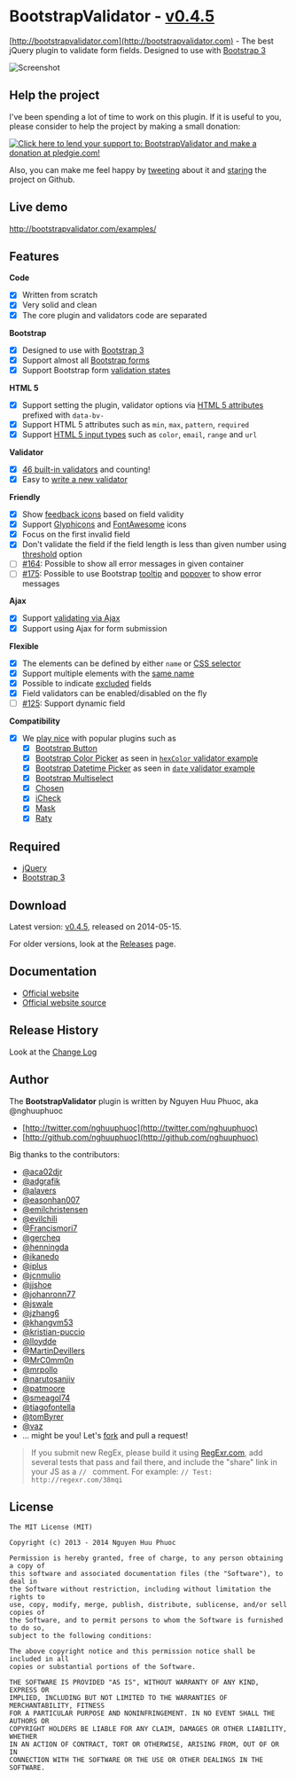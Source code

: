 # BootstrapValidator - [v0.4.5](https://github.com/nghuuphuoc/bootstrapvalidator/releases/download/v0.4.5/bootstrapvalidator-dist-0.4.5.zip)

[http://bootstrapvalidator.com](http://bootstrapvalidator.com) - The best jQuery plugin to validate form fields. Designed to use with [Bootstrap 3](http://getbootstrap.com)

![Screenshot](screenshots/screenshot.png)

## Help the project

I've been spending a lot of time to work on this plugin. If it is useful to you, please consider to help the project by making a small donation:

<a href="https://pledgie.com/campaigns/24885"><img alt="Click here to lend your support to: BootstrapValidator and make a donation at pledgie.com!" src="https://pledgie.com/campaigns/24885.png?skin_name=chrome" border="0" /></a>

Also, you can make me feel happy by [tweeting](https://twitter.com/intent/tweet?hashtags=javascript,jquery,twbootstrap&original_referer=http://github.com/nghuuphuoc/bootstrapvalidator&text=BootstrapValidator%20is%20the%20best%20jQuery%20plugin%20to%20validate%20form%20fields&url=http://bootstrapvalidator.com) about it and [staring](https://github.com/nghuuphuoc/bootstrapvalidator/stargazers) the project on Github.

## Live demo

http://bootstrapvalidator.com/examples/

## Features

__Code__
- [x] Written from scratch
- [x] Very solid and clean
- [x] The core plugin and validators code are separated

__Bootstrap__
- [x] Designed to use with [Bootstrap 3](http://getbootstrap.com)
- [x] Support almost all [Bootstrap forms](http://getbootstrap.com/css/#forms)
- [x] Support Bootstrap form [validation states](http://getbootstrap.com/css/#forms-control-validation)

__HTML 5__
- [x] Support setting the plugin, validator options via [HTML 5 attributes](http://bootstrapvalidator.com/examples#attribute) prefixed with ```data-bv-```
- [x] Support HTML 5 attributes such as ```min```, ```max```, ```pattern```, ```required```
- [x] Support [HTML 5 input types](http://bootstrapvalidator.com/examples#html5) such as ```color```, ```email```, ```range``` and ```url```

__Validator__
- [x] [46 built-in validators](http://bootstrapvalidator.com/validators/) and counting!
- [x] Easy to [write a new validator](http://bootstrapvalidator.com/developing/)
 
__Friendly__
- [x] Show [feedback icons](http://bootstrapvalidator.com/settings/#feedback-icons) based on field validity
- [x] Support [Glyphicons](http://getbootstrap.com/components/#glyphicons) and [FontAwesome](http://fontawesome.io/icons) icons
- [x] Focus on the first invalid field
- [x] Don't validate the field if the field length is less than given number using [threshold](http://bootstrapvalidator.com/settings/#threshold) option
- [ ] [#164](https://github.com/nghuuphuoc/bootstrapvalidator/issues/164): Possible to show all error messages in given container
- [ ] [#175](https://github.com/nghuuphuoc/bootstrapvalidator/issues/175): Possible to use Bootstrap [tooltip](http://getbootstrap.com/javascript/#tooltips) and [popover](http://getbootstrap.com/javascript/#popovers) to show error messages
 
__Ajax__
- [x] Support [validating via Ajax](http://bootstrapvalidator.com/validators/remote/)
- [x] Support using Ajax for form submission
 
__Flexible__
- [x] The elements can be defined by either ```name``` or [CSS selector](http://bootstrapvalidator.com/settings/#selector-example)
- [x] Support multiple elements with the [same name](http://bootstrapvalidator.com/examples/#fields-with-same-name)
- [x] Possible to indicate [excluded](http://bootstrapvalidator.com/settings/#excluded) fields
- [x] Field validators can be enabled/disabled on the fly
- [ ] [#125](https://github.com/nghuuphuoc/bootstrapvalidator/issues/125): Support dynamic field
 
__Compatibility__
- [x] We [play nice](http://bootstrapvalidator.com/examples/#compatibility) with popular plugins such as
    - [x] [Bootstrap Button](http://getbootstrap.com/javascript/#buttons)
    - [x] [Bootstrap Color Picker](http://mjolnic.github.io/bootstrap-colorpicker/) as seen in [```hexColor``` validator example](http://bootstrapvalidator.com/validators/hexColor/#color-picker-example)
    - [x] [Bootstrap Datetime Picker](http://eonasdan.github.io/bootstrap-datetimepicker/) as seen in [```date``` validator example](http://bootstrapvalidator.com/validators/date/#date-picker-example)
    - [x] [Bootstrap Multiselect](http://davidstutz.github.io/bootstrap-multiselect/)
    - [x] [Chosen](http://harvesthq.github.io/chosen/)
    - [x] [iCheck](http://fronteed.com/iCheck/)
    - [x] [Mask](http://igorescobar.github.io/jQuery-Mask-Plugin/)
    - [x] [Raty](http://wbotelhos.com/raty)

## Required

* [jQuery](http://jquery.com/)
* [Bootstrap 3](http://getbootstrap.com/)
 
## Download

Latest version: [v0.4.5](https://github.com/nghuuphuoc/bootstrapvalidator/releases/download/v0.4.5/bootstrapvalidator-dist-0.4.5.zip), released on 2014-05-15.

For older versions, look at the [Releases](https://github.com/nghuuphuoc/bootstrapvalidator/releases) page.

## Documentation

* [Official website](http://bootstrapvalidator.com)
* [Official website source](https://github.com/nghuuphuoc/bootstrapvalidator/tree/gh-pages)

## Release History

Look at the [Change Log](CHANGELOG.md)

## Author

The __BootstrapValidator__ plugin is written by Nguyen Huu Phuoc, aka @nghuuphuoc

* [http://twitter.com/nghuuphuoc](http://twitter.com/nghuuphuoc)
* [http://github.com/nghuuphuoc](http://github.com/nghuuphuoc)

Big thanks to the contributors:

* [@aca02djr](https://github.com/aca02djr)
* [@adgrafik](https://github.com/adgrafik)
* [@alavers](https://github.com/alavers)
* [@easonhan007](https://github.com/easonhan007)
* [@emilchristensen](https://github.com/emilchristensen)
* [@evilchili](https://github.com/evilchili)
* [@Francismori7](https://github.com/Francismori7)
* [@gercheq](https://github.com/gercheq)
* [@henningda](https://github.com/henningda)
* [@ikanedo](https://github.com/ikanedo)
* [@iplus](https://github.com/iplus)
* [@jcnmulio](https://github.com/jcnmulio)
* [@jjshoe](https://github.com/jjshoe)
* [@johanronn77](https://github.com/johanronn77)
* [@jswale](https://github.com/jswale)
* [@jzhang6](https://github.com/jzhang6)
* [@khangvm53](https://github.com/khangvm53)
* [@kristian-puccio](https://github.com/kristian-puccio)
* [@lloydde](https://github.com/lloydde)
* [@MartinDevillers](https://github.com/MartinDevillers)
* [@MrC0mm0n](https://github.com/MrC0mm0n)
* [@mrpollo](https://github.com/mrpollo)
* [@narutosanjiv](https://github.com/narutosanjiv)
* [@patmoore](https://github.com/patmoore)
* [@smeagol74](https://github.com/smeagol74)
* [@tiagofontella](https://github.com/tiagofontella)
* [@tomByrer](https://github.com/tomByrer)
* [@vaz](https://github.com/vaz)
* ... might be you! Let's [fork](https://github.com/nghuuphuoc/bootstrapvalidator/fork) and pull a request!

> If you submit new RegEx, please build it using [RegExr.com](http://regexr.com/), add several tests that pass and fail there,
> and include the "share" link in your JS as a ```// ``` comment.
> For example: ```// Test: http://regexr.com/38mqi```

## License

```
The MIT License (MIT)

Copyright (c) 2013 - 2014 Nguyen Huu Phuoc

Permission is hereby granted, free of charge, to any person obtaining a copy of
this software and associated documentation files (the "Software"), to deal in
the Software without restriction, including without limitation the rights to
use, copy, modify, merge, publish, distribute, sublicense, and/or sell copies of
the Software, and to permit persons to whom the Software is furnished to do so,
subject to the following conditions:

The above copyright notice and this permission notice shall be included in all
copies or substantial portions of the Software.

THE SOFTWARE IS PROVIDED "AS IS", WITHOUT WARRANTY OF ANY KIND, EXPRESS OR
IMPLIED, INCLUDING BUT NOT LIMITED TO THE WARRANTIES OF MERCHANTABILITY, FITNESS
FOR A PARTICULAR PURPOSE AND NONINFRINGEMENT. IN NO EVENT SHALL THE AUTHORS OR
COPYRIGHT HOLDERS BE LIABLE FOR ANY CLAIM, DAMAGES OR OTHER LIABILITY, WHETHER
IN AN ACTION OF CONTRACT, TORT OR OTHERWISE, ARISING FROM, OUT OF OR IN
CONNECTION WITH THE SOFTWARE OR THE USE OR OTHER DEALINGS IN THE SOFTWARE.
```
